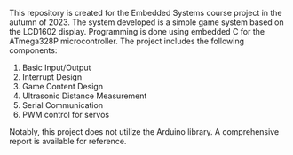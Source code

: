 This repository is created for the Embedded Systems course project in the autumn of 2023. The system developed is a simple game system based on the LCD1602 display. Programming is done using embedded C for the ATmega328P microcontroller. The project includes the following components:

1. Basic Input/Output
2. Interrupt Design
3. Game Content Design
4. Ultrasonic Distance Measurement
5. Serial Communication
6. PWM control for servos

Notably, this project does not utilize the Arduino library. A comprehensive report is available for reference.
